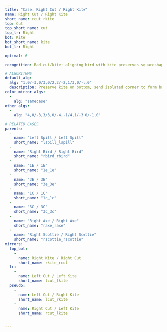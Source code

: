 ```yaml
---
title: "Case: Right Cut / Right Kite"
name: Right Cut / Right Kite
short_name: rcut_rkite
top: Cut
top_short_name: cut
top_lr: Right
bot: Kite
bot_short_name: kite
bot_lr: Right

optimal: 6

recognition: Bad cut/kite; aligning bird with kite preserves squareshape.

# ALGORITHMS
default_alg:
  alg: "1,0/-3,0/3,0/2,2/-2,1/3,0/-1,0"
  description: Preserve kite on bottom, send isolated corner to form bad spill/spill.
color_mirror_algs:
  -
    alg: "samecase"
other_algs:
  -
    alg: "4,0/-3,3/3,0/-4,-1/4,1/-3,0/-1,0"

# RELATED CASES
parents:
  -
    name: "Left Spill / Left Spill"
    short_name: "lspill_lspill"
  -
    name: "Right Bird / Right Bird"
    short_name: "rbird_rbird"
  -
    name: "1E / 1E"
    short_name: "1e_1e"
  -
    name: "3E / 3E"
    short_name: "3e_3e"
  -
    name: "1C / 1C"
    short_name: "1c_1c"
  -
    name: "3C / 3C"
    short_name: "3c_3c"
  -
    name: "Right Axe / Right Axe"
    short_name: "raxe_raxe"
  -
    name: "Right Scottie / Right Scottie"
    short_name: "rscottie_rscottie"
mirrors:
  top_bot:
    -
      name: Right Kite / Right Cut
      short_name: rkite_rcut
  lr:
    -
      name: Left Cut / Left Kite
      short_name: lcut_lkite
  pseudo:
    -
      name: Left Cut / Right Kite
      short_name: lcut_rkite
    -
      name: Right Cut / Left Kite
      short_name: rcut_lkite


---
```


